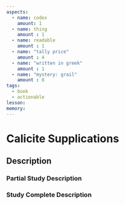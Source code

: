 ```yaml
---
aspects: 
  - name: codex
    amount: 1
  - name: thing
    amount : 1
  - name: readable
    amount : 1
  - name: "tally price"
    amount : 4
  - name: "written in greek"
    amount : 1
  - name: "mystery: grail"
    amount : 8
tags:
  - book
  - actionable
lesson: 
memory: 
---
```


# Calicite Supplications

## Description

### Partial Study Description

### Study Complete Description

